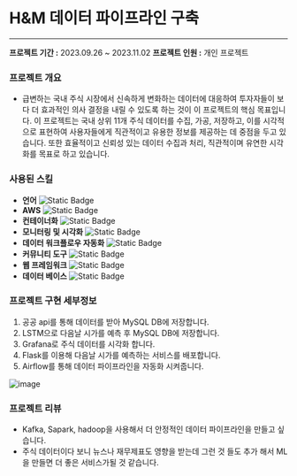 # H&M 데이터 파이프라인 구축
---

**프로젝트 기간 :** 2023.09.26 ~ 2023.11.02
**프로젝트 인원 :** 개인 프로젝트


### 프로젝트 개요

* 급변하는 국내 주식 시장에서 신속하게 변화하는 데이터에 대응하여 투자자들이 보다 더 효과적인 의사 결정을 내릴 수 있도록 하는 것이 이 프로젝트의 핵심 목표입니다. 
이 프로젝트는 국내 상위 11개 주식 데이터를 수집, 가공, 저장하고, 이를 시각적으로 표현하여 사용자들에게 직관적이고 유용한 정보를 제공하는 데 중점을 두고 있습니다. 또한 효율적이고 신뢰성 있는 데이터 수집과 처리, 직관적이며 유연한 시각화를 목표로 하고 있습니다.

### 사용된 스킬

- **언어**
  ![Static Badge](https://img.shields.io/badge/Python%20-%23003057)
- **AWS**
  ![Static Badge](https://img.shields.io/badge/EC2%20-%23003057)
- **컨테이너화**
  ![Static Badge](https://img.shields.io/badge/Docker%20-%23003057)
- **모니터링 및 시각화**
  ![Static Badge](https://img.shields.io/badge/Grafana%20-%23003057)
- **데이터 워크플로우 자동화**
  ![Static Badge](https://img.shields.io/badge/Apache%20Airflow%20-%23003057)
- **커뮤니티 도구**
  ![Static Badge](https://img.shields.io/badge/Git%20hub%20-%23003057)
- **웹 프레임워크**
  ![Static Badge](https://img.shields.io/badge/Flask%20-%23003057)
- **데이터 베이스**
  ![Static Badge](https://img.shields.io/badge/MySQL%20-%23003057)

### 프로젝트 구현 세부정보

1. 공공 api를 통해 데이터를 받아 MySQL DB에 저장합니다.
2. LSTM으로 다음날 시가를 예측 후 MySQL DB에 저장합니다.
3. Grafana로 주식 데이터를 시각화 합니다.
4. Flask를 이용해 다음날 시가를 예측하는 서비스를 배포합니다.
5. Airflow를 통해 데이터 파이프라인을 자동화 시켜줍니다.
   
![image](https://github.com/minjong3/Stock-price-prediction-service/assets/131952523/2273261b-8361-4c01-9aca-c53548a498f6)

### 프로젝트 리뷰

- Kafka, Sapark, hadoop을 사용해서 더 안정적인 데이터 파이프라인을 만들고 싶습니다.
- 주식 데이터이다 보니 뉴스나 재무제표도 영향을 받는데 그런 것 들도 추가 해서 ML을 만들면 더 좋은 서비스가될 것 같습니다.



